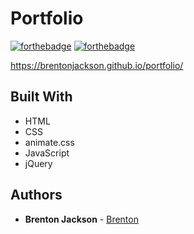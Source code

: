 # Portfolio

[![forthebadge](https://forthebadge.com/images/badges/made-with-javascript.svg)](https://forthebadge.com)
[![forthebadge](https://forthebadge.com/images/badges/check-it-out.svg)](https://forthebadge.com)


https://brentonjackson.github.io/portfolio/


## Built With

* HTML
* CSS
* animate.css
* JavaScript
* jQuery




## Authors

* **Brenton Jackson** - [Brenton](https://github.com/brentonjackson)



